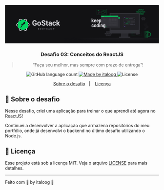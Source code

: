 <img alt="GoStack" src="https://github.com/italoog/gostack-desafio-conceitos-reactjs/blob/master/assets/header-desafios-new.png" />

<h3 align="center">
  Desafio 03: Conceitos do ReactJS
</h3>

<blockquote align="center">“Faça seu melhor, mas sempre com prazo de entrega”!</blockquote>

<p align="center">
  <img alt="GitHub language count" src="https://img.shields.io/github/languages/count/italoog/gostack-desafio-conceitos-reactjs?color=%2304D361">

  <a href="https://www.linkedin.com/in/italoog/">
    <img alt="Made by italoog" src="https://img.shields.io/badge/made%20by-italoog-%2304D361">
  </a>

  <img alt="License" src="https://img.shields.io/badge/license-MIT-%2304D361">
</p>

<p align="center">
  <a href="#rocket-sobre-o-desafio">Sobre o desafio</a>&nbsp;&nbsp;&nbsp;|&nbsp;&nbsp;&nbsp;
  <a href="#memo-licença">Licença</a>
</p>

## :rocket: Sobre o desafio

Nesse desafio, criei uma aplicação para treinar o que aprendi até agora no ReactJS!

Continuei a desenvolver a aplicação que armazena repositórios do meu portfólio, onde já desenvolvi o backend no último desafio utilizando o Node.js.

## :memo: Licença

Esse projeto está sob a licença MIT. Veja o arquivo [LICENSE](./LICENSE) para mais detalhes.

---

Feito com 💜 by italoog :wave:
